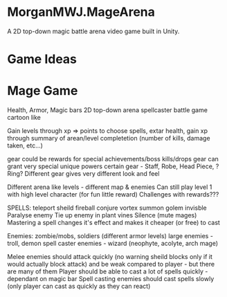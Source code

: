 # MorganMWJ.MageArena
A 2D top-down magic battle arena video game built in Unity.


# Game Ideas
Mage Game
========
Health, Armor, Magic bars
2D top-down arena spellcaster battle game
cartoon like

Gain levels through xp => points to choose spells, extar health, 
gain xp through summary of arean/level completetion (number of kills, damage taken, etc...)

gear could be rewards for special achievements/boss kills/drops
gear can grant very special unique powers
certain gear - Staff, Robe, Head Piece, ?Ring?
Different gear gives very different look and feel


Different arena like levels - different map & enemies
Can still play level 1 with high level character (for fun little reward)
Challenges with rewards???




SPELLS:
teleport
sheild
fireball
conjure vortex
summon golem
invisble
Paralyse enemy
Tie up enemy in plant vines
Silence (mute mages)
Mastering a spell changes it's effect and makes it cheaper (or free) to cast

Enemies:
 zombie/mobs, soldiers (different armor levels)
 large enemies - troll, demon
 spell caster enemies - wizard (neophyte, acolyte, arch mage)

Melee enemies should attack quickly (no warning sheild blocks only if it would actually block attack) and be weak compared to player - but there are many of them
Player should be able to cast a lot of spells quickly - dependant on magic bar
Spell casting enemies should cast spells slowly (only player can cast as quickly as they can react)
